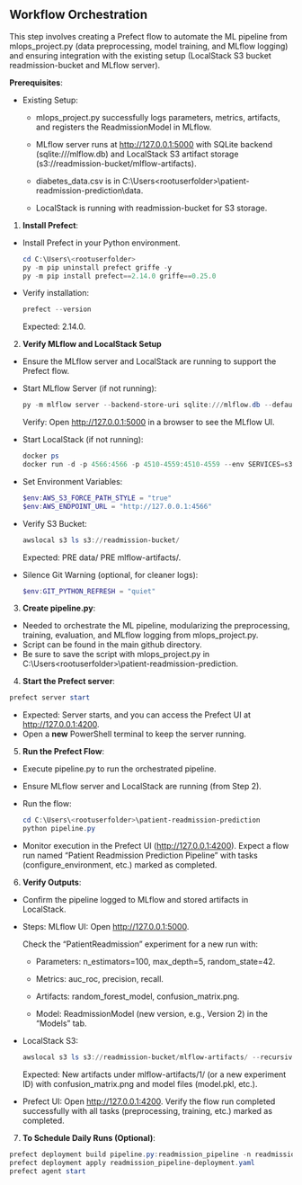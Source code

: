 ## Workflow Orchestration

This step involves creating a Prefect flow to automate the ML pipeline from mlops_project.py (data preprocessing, model training, and MLflow logging) and ensuring integration with the existing setup (LocalStack S3 bucket readmission-bucket and MLflow server).

**Prerequisites**:

- Existing Setup:
  
  + mlops_project.py successfully logs parameters, metrics, artifacts, and registers the ReadmissionModel in MLflow.
  
  + MLflow server runs at http://127.0.0.1:5000 with SQLite backend (sqlite:///mlflow.db) and LocalStack S3 artifact storage (s3://readmission-bucket/mlflow-artifacts).
  
  + diabetes_data.csv is in C:\Users\<rootuserfolder>\patient-readmission-prediction\data.
  
  + LocalStack is running with readmission-bucket for S3 storage.

1. **Install Prefect**:
   
- Install Prefect in your Python environment.
  ```powershell
  cd C:\Users\<rootuserfolder>
  py -m pip uninstall prefect griffe -y
  py -m pip install prefect==2.14.0 griffe==0.25.0
  ```

- Verify installation:
  ```powershell
  prefect --version
  ```
  Expected: 2.14.0.

2. **Verify MLflow and LocalStack Setup**
   
- Ensure the MLflow server and LocalStack are running to support the Prefect flow.

- Start MLflow Server (if not running):
  ```powershell
  py -m mlflow server --backend-store-uri sqlite:///mlflow.db --default-artifact-root s3://readmission-bucket/mlflow-artifacts --host 0.0.0.0 --port 5000
  ```
  Verify: Open http://127.0.0.1:5000 in a browser to see the MLflow UI.

- Start LocalStack (if not running):
  ```powershell
  docker ps
  docker run -d -p 4566:4566 -p 4510-4559:4510-4559 --env SERVICES=s3,sns --env HOSTNAME_EXTERNAL=localhost --env S3_PATH_STYLE=1 localstack/localstack
  ```
- Set Environment Variables:
  ```powershell
  $env:AWS_S3_FORCE_PATH_STYLE = "true"
  $env:AWS_ENDPOINT_URL = "http://127.0.0.1:4566"
  ```
- Verify S3 Bucket:
  ```powershell
  awslocal s3 ls s3://readmission-bucket/
   ```
  Expected: PRE data/ PRE mlflow-artifacts/.

- Silence Git Warning (optional, for cleaner logs):
  ```powershell
  $env:GIT_PYTHON_REFRESH = "quiet"
  ```

3. **Create pipeline.py**:
   
- Needed to orchestrate the ML pipeline, modularizing the preprocessing, training, evaluation, and MLflow logging from mlops_project.py.
- Script can be found in the main github directory.
- Be sure to save the script with mlops_project.py in C:\Users\<rootuserfolder>\patient-readmission-prediction.

4. **Start the Prefect server**:
  ```powershell
  prefect server start
  ```
- Expected: Server starts, and you can access the Prefect UI at http://127.0.0.1:4200.
- Open a **new** PowerShell terminal to keep the server running.
  
5. **Run the Prefect Flow**:
   
- Execute pipeline.py to run the orchestrated pipeline.
- Ensure MLflow server and LocalStack are running (from Step 2).
- Run the flow:
  ```powershell
  cd C:\Users\<rootuserfolder>\patient-readmission-prediction
  python pipeline.py
  ```

- Monitor execution in the Prefect UI (http://127.0.0.1:4200). Expect a flow run named “Patient Readmission Prediction Pipeline” with tasks (configure_environment, etc.) marked as completed.

6. **Verify Outputs**:

- Confirm the pipeline logged to MLflow and stored artifacts in LocalStack.
- Steps:
  MLflow UI: Open http://127.0.0.1:5000.
  
  Check the “PatientReadmission” experiment for a new run with:
  
  + Parameters: n_estimators=100, max_depth=5, random_state=42.
  
  + Metrics: auc_roc, precision, recall.
  
  + Artifacts: random_forest_model, confusion_matrix.png.
  
  + Model: ReadmissionModel (new version, e.g., Version 2) in the “Models” tab.
  
- LocalStack S3:
  ```powershell
  awslocal s3 ls s3://readmission-bucket/mlflow-artifacts/ --recursive
  ```
  Expected: New artifacts under mlflow-artifacts/1/ (or a new experiment ID) with confusion_matrix.png and model files (model.pkl, etc.).
  
- Prefect UI: Open http://127.0.0.1:4200.
  Verify the flow run completed successfully with all tasks (preprocessing, training, etc.) marked as completed.

7. **To Schedule Daily Runs (Optional)**:
  ```powershell
  prefect deployment build pipeline.py:readmission_pipeline -n readmission-pipeline -i "interval 86400"
  prefect deployment apply readmission_pipeline-deployment.yaml
  prefect agent start
  ```
